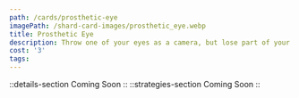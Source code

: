 ```yaml
---
path: /cards/prosthetic-eye
imagePath: /shard-card-images/prosthetic_eye.webp
title: Prosthetic Eye
description: Throw one of your eyes as a camera, but lose part of your vision.
cost: '3'
tags:
---
```

::details-section
Coming Soon
::
::strategies-section
Coming Soon
::